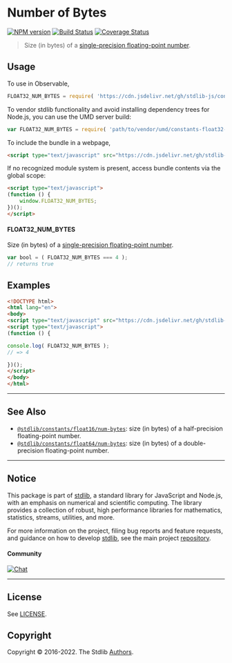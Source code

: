 <!--

@license Apache-2.0

Copyright (c) 2018 The Stdlib Authors.

Licensed under the Apache License, Version 2.0 (the "License");
you may not use this file except in compliance with the License.
You may obtain a copy of the License at

   http://www.apache.org/licenses/LICENSE-2.0

Unless required by applicable law or agreed to in writing, software
distributed under the License is distributed on an "AS IS" BASIS,
WITHOUT WARRANTIES OR CONDITIONS OF ANY KIND, either express or implied.
See the License for the specific language governing permissions and
limitations under the License.

-->

# Number of Bytes

[![NPM version][npm-image]][npm-url] [![Build Status][test-image]][test-url] [![Coverage Status][coverage-image]][coverage-url] <!-- [![dependencies][dependencies-image]][dependencies-url] -->

> Size (in bytes) of a [single-precision floating-point number][ieee754].



<section class="usage">

## Usage

To use in Observable,

```javascript
FLOAT32_NUM_BYTES = require( 'https://cdn.jsdelivr.net/gh/stdlib-js/constants-float32-num-bytes@umd/browser.js' )
```

To vendor stdlib functionality and avoid installing dependency trees for Node.js, you can use the UMD server build:

```javascript
var FLOAT32_NUM_BYTES = require( 'path/to/vendor/umd/constants-float32-num-bytes/index.js' )
```

To include the bundle in a webpage,

```html
<script type="text/javascript" src="https://cdn.jsdelivr.net/gh/stdlib-js/constants-float32-num-bytes@umd/browser.js"></script>
```

If no recognized module system is present, access bundle contents via the global scope:

```html
<script type="text/javascript">
(function () {
    window.FLOAT32_NUM_BYTES;
})();
</script>
```

#### FLOAT32_NUM_BYTES

Size (in bytes) of a [single-precision floating-point number][ieee754].

```javascript
var bool = ( FLOAT32_NUM_BYTES === 4 );
// returns true
```

</section>

<!-- /.usage -->

<section class="examples">

## Examples

<!-- TODO: better example -->

<!-- eslint no-undef: "error" -->

```html
<!DOCTYPE html>
<html lang="en">
<body>
<script type="text/javascript" src="https://cdn.jsdelivr.net/gh/stdlib-js/constants-float32-num-bytes@umd/browser.js"></script>
<script type="text/javascript">
(function () {

console.log( FLOAT32_NUM_BYTES );
// => 4

})();
</script>
</body>
</html>
```

</section>

<!-- /.examples -->

<!-- Section for related `stdlib` packages. Do not manually edit this section, as it is automatically populated. -->

<section class="related">

* * *

## See Also

-   <span class="package-name">[`@stdlib/constants/float16/num-bytes`][@stdlib/constants/float16/num-bytes]</span><span class="delimiter">: </span><span class="description">size (in bytes) of a half-precision floating-point number.</span>
-   <span class="package-name">[`@stdlib/constants/float64/num-bytes`][@stdlib/constants/float64/num-bytes]</span><span class="delimiter">: </span><span class="description">size (in bytes) of a double-precision floating-point number.</span>

</section>

<!-- /.related -->

<!-- Section for all links. Make sure to keep an empty line after the `section` element and another before the `/section` close. -->


<section class="main-repo" >

* * *

## Notice

This package is part of [stdlib][stdlib], a standard library for JavaScript and Node.js, with an emphasis on numerical and scientific computing. The library provides a collection of robust, high performance libraries for mathematics, statistics, streams, utilities, and more.

For more information on the project, filing bug reports and feature requests, and guidance on how to develop [stdlib][stdlib], see the main project [repository][stdlib].

#### Community

[![Chat][chat-image]][chat-url]

---

## License

See [LICENSE][stdlib-license].


## Copyright

Copyright &copy; 2016-2022. The Stdlib [Authors][stdlib-authors].

</section>

<!-- /.stdlib -->

<!-- Section for all links. Make sure to keep an empty line after the `section` element and another before the `/section` close. -->

<section class="links">

[npm-image]: http://img.shields.io/npm/v/@stdlib/constants-float32-num-bytes.svg
[npm-url]: https://npmjs.org/package/@stdlib/constants-float32-num-bytes

[test-image]: https://github.com/stdlib-js/constants-float32-num-bytes/actions/workflows/test.yml/badge.svg?branch=main
[test-url]: https://github.com/stdlib-js/constants-float32-num-bytes/actions/workflows/test.yml?query=branch:main

[coverage-image]: https://img.shields.io/codecov/c/github/stdlib-js/constants-float32-num-bytes/main.svg
[coverage-url]: https://codecov.io/github/stdlib-js/constants-float32-num-bytes?branch=main

<!--

[dependencies-image]: https://img.shields.io/david/stdlib-js/constants-float32-num-bytes.svg
[dependencies-url]: https://david-dm.org/stdlib-js/constants-float32-num-bytes/main

-->

[chat-image]: https://img.shields.io/gitter/room/stdlib-js/stdlib.svg
[chat-url]: https://gitter.im/stdlib-js/stdlib/

[stdlib]: https://github.com/stdlib-js/stdlib

[stdlib-authors]: https://github.com/stdlib-js/stdlib/graphs/contributors

[umd]: https://github.com/umdjs/umd
[es-module]: https://developer.mozilla.org/en-US/docs/Web/JavaScript/Guide/Modules

[deno-url]: https://github.com/stdlib-js/constants-float32-num-bytes/tree/deno
[umd-url]: https://github.com/stdlib-js/constants-float32-num-bytes/tree/umd
[esm-url]: https://github.com/stdlib-js/constants-float32-num-bytes/tree/esm
[branches-url]: https://github.com/stdlib-js/constants-float32-num-bytes/blob/main/branches.md

[stdlib-license]: https://raw.githubusercontent.com/stdlib-js/constants-float32-num-bytes/main/LICENSE

[ieee754]: https://en.wikipedia.org/wiki/IEEE_754-1985

<!-- <related-links> -->

[@stdlib/constants/float16/num-bytes]: https://github.com/stdlib-js/constants-float16-num-bytes/tree/umd

[@stdlib/constants/float64/num-bytes]: https://github.com/stdlib-js/constants-float64-num-bytes/tree/umd

<!-- </related-links> -->

</section>

<!-- /.links -->
